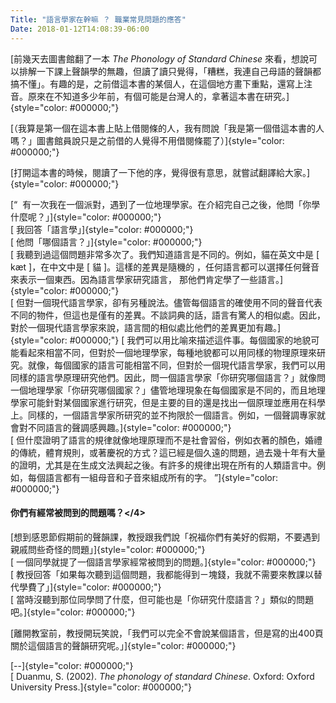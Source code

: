 ```yaml
---
Title: "語言學家在幹嘛 ？ 職業常見問題的應答"
Date: 2018-01-12T14:08:39-06:00
---
```

[前幾天去圖書館翻了一本 *The Phonology of Standard Chinese* 來看，想說可以排解一下課上聲韻學的無趣，但讀了讀只覺得，「糟糕，我連自己母語的聲韻都搞不懂」。有趣的是，之前借這本書的某個人，在這個地方畫下重點，還寫上注音。原來在不知道多少年前，有個可能是台灣人的，拿著這本書在研究。]{style="color: #000000;"}

[（我算是第一個在這本書上貼上借閱條的人，我有問說「我是第一個借這本書的人嗎？」圖書館員說只是之前借的人覺得不用借閱條罷了）]{style="color: #000000;"}

[打開這本書的時候，閱讀了一下他的序，覺得很有意思，就嘗試翻譯給大家。]{style="color: #000000;"}

[“  有一次我在一個派對，遇到了一位地理學家。在介紹完自己之後，他問「你學什麼呢？」]{style="color: #000000;"}  
[ 我回答「語言學」]{style="color: #000000;"}  
[ 他問「哪個語言？」]{style="color: #000000;"}  
[ 我聽到過這個問題非常多次了。我們知道語言是不同的。例如，貓在英文中是 \[ kæt \]，在中文中是 \[ 貓 \]。這樣的差異是隨機的 ，任何語言都可以選擇任何聲音來表示一個東西。因為語言學家研究語言， 那他們肯定學了一些語言。]{style="color: #000000;"}  
[ 但對一個現代語言學家，卻有另種說法。儘管每個語言的確使用不同的聲音代表不同的物件，但這也是僅有的差異。不談詞典的話，語言有驚人的相似處。因此，對於一個現代語言學家來說，語言間的相似處比他們的差異更加有趣。]{style="color: #000000;"}<!--more--> [ 我們可以用比喻來描述這件事。每個國家的地貌可能看起來相當不同，但對於一個地理學家，每種地貌都可以用同樣的物理原理來研究。就像，每個國家的語言可能相當不同，但對於一個現代語言學家，我們可以用同樣的語言學原理研究他們。因此，問一個語言學家「你研究哪個語言？」就像問一個地理學家「你研究哪個國家？」儘管地理現象在每個國家是不同的，而且地理學家可能針對某個國家進行研究，但是主要的目的還是找出一個原理並應用在科學上。同樣的，一個語言學家所研究的並不拘限於一個語言。例如，一個聲調專家就會對不同語言的聲調感興趣。]{style="color: #000000;"}  
[ 但什麼證明了語言的規律就像地理原理而不是社會習俗，例如衣著的顏色，婚禮的傳統，體育規則，或著慶祝的方式？這已經是個久遠的問題，過去幾十年有大量的證明，尤其是在生成文法興起之後。有許多的規律出現在所有的人類語言中。例如，每個語言都有一組母音和子音來組成所有的字。 ”]{style="color: #000000;"}

#### 你們有經常被問到的問題嗎？\</4\>

[想到感恩節假期前的聲韻課，教授跟我們說「祝福你們有美好的假期，不要遇到親戚問些奇怪的問題」]{style="color: #000000;"}  
[ 一個同學就提了一個語言學家經常被問到的問題。]{style="color: #000000;"}  
[ 教授回答「如果每次聽到這個問題，我都能得到ㄧ塊錢，我就不需要來教課以替代學費了」]{style="color: #000000;"}  
[ 當時沒聽到那位同學問了什麼，但可能也是「你研究什麼語言？」類似的問題吧。]{style="color: #000000;"}

[離開教室前，教授開玩笑說，「我們可以完全不會說某個語言，但是寫的出400頁關於這個語言的聲韻研究呢。」]{style="color: #000000;"}

[--]{style="color: #000000;"}  
[ Duanmu, S. (2002). *The phonology of standard Chinese*. Oxford: Oxford University Press.]{style="color: #000000;"}
